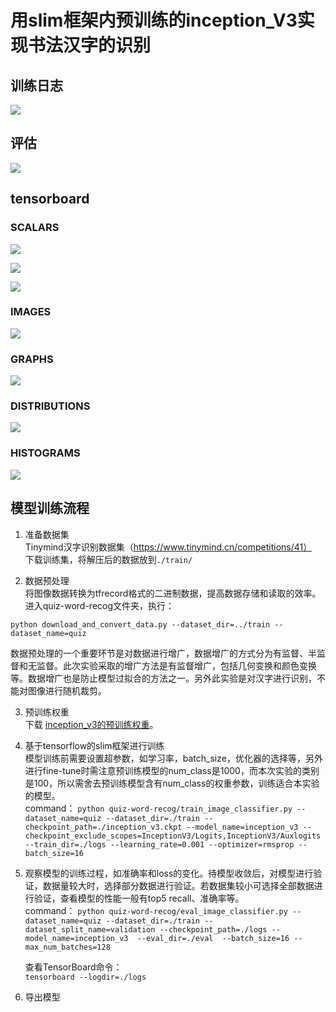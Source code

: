# 用slim框架内预训练的inception_V3实现书法汉字的识别
## 训练日志
![][image1]

## 评估
![][image2]

## tensorboard
### SCALARS
![][image3]    

![][image4]  

![][image5]

### IMAGES  
![][image6]
### GRAPHS       
![][image7]
### DISTRIBUTIONS  
![][image8]
### HISTOGRAMS    
![][image9]  
  
## 模型训练流程
1. 准备数据集  
Tinymind汉字识别数据集（https://www.tinymind.cn/competitions/41）       
下载训练集，将解压后的数据放到`./train/ `    

2. 数据预处理   
   将图像数据转换为tfrecord格式的二进制数据，提高数据存储和读取的效率。      
   进入quiz-word-recog文件夹，执行：  

`python download_and_convert_data.py --dataset_dir=../train --dataset_name=quiz
`  

   数据预处理的一个重要环节是对数据进行增广，数据增广的方式分为有监督、半监督和无监督。此次实验采取的增广方法是有监督增广，包括几何变换和颜色变换等。数据增广也是防止模型过拟合的方法之一。另外此实验是对汉字进行识别，不能对图像进行随机裁剪。    

3. 预训练权重  
   下载 [inception_v3的预训练权重](https://github.com/tensorflow/models/tree/master/research/slim)。  
4. 基于tensorflow的slim框架进行训练      
 模型训练前需要设置超参数，如学习率，batch_size，优化器的选择等，另外进行fine-tune时需注意预训练模型的num_class是1000，而本次实验的类别是100，所以需舍去预训练模型含有num_class的权重参数，训练适合本实验的模型。  
 command：
   `python quiz-word-recog/train_image_classifier.py --dataset_name=quiz --dataset_dir=./train --checkpoint_path=./inception_v3.ckpt --model_name=inception_v3 --checkpoint_exclude_scopes=InceptionV3/Logits,InceptionV3/Auxlogits --train_dir=./logs --learning_rate=0.001 --optimizer=rmsprop --batch_size=16`      
5. 观察模型的训练过程，如准确率和loss的变化。待模型收敛后，对模型进行验证，数据量较大时，选择部分数据进行验证。若数据集较小可选择全部数据进行验证，查看模型的性能一般有top5 recall、准确率等。    
command：
   `python quiz-word-recog/eval_image_classifier.py --dataset_name=quiz --dataset_dir=./train --dataset_split_name=validation --checkpoint_path=./logs --model_name=inception_v3  --eval_dir=./eval  --batch_size=16 --max_num_batches=128`    

   查看TensorBoard命令：  
`tensorboard --logdir=./logs`  

6. 导出模型


[//]: #(image)
[image1]:./example/1.png
[image2]:./example/2.png
[image3]:./example/3.png
[image4]:./example/4.png
[image5]:./example/5.png
[image6]:./example/6.png
[image7]:./example/7.png
[image8]:./example/8.png
[image9]:./example/9.png